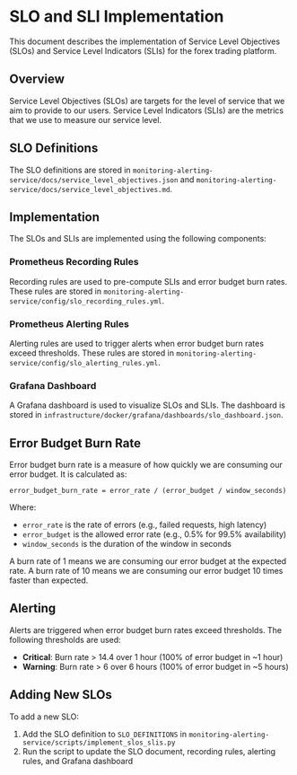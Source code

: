 # SLO and SLI Implementation

This document describes the implementation of Service Level Objectives (SLOs) and Service Level Indicators (SLIs) for the forex trading platform.

## Overview

Service Level Objectives (SLOs) are targets for the level of service that we aim to provide to our users. Service Level Indicators (SLIs) are the metrics that we use to measure our service level.

## SLO Definitions

The SLO definitions are stored in `monitoring-alerting-service/docs/service_level_objectives.json` and `monitoring-alerting-service/docs/service_level_objectives.md`.

## Implementation

The SLOs and SLIs are implemented using the following components:

### Prometheus Recording Rules

Recording rules are used to pre-compute SLIs and error budget burn rates. These rules are stored in `monitoring-alerting-service/config/slo_recording_rules.yml`.

### Prometheus Alerting Rules

Alerting rules are used to trigger alerts when error budget burn rates exceed thresholds. These rules are stored in `monitoring-alerting-service/config/slo_alerting_rules.yml`.

### Grafana Dashboard

A Grafana dashboard is used to visualize SLOs and SLIs. The dashboard is stored in `infrastructure/docker/grafana/dashboards/slo_dashboard.json`.

## Error Budget Burn Rate

Error budget burn rate is a measure of how quickly we are consuming our error budget. It is calculated as:

```
error_budget_burn_rate = error_rate / (error_budget / window_seconds)
```

Where:
- `error_rate` is the rate of errors (e.g., failed requests, high latency)
- `error_budget` is the allowed error rate (e.g., 0.5% for 99.5% availability)
- `window_seconds` is the duration of the window in seconds

A burn rate of 1 means we are consuming our error budget at the expected rate. A burn rate of 10 means we are consuming our error budget 10 times faster than expected.

## Alerting

Alerts are triggered when error budget burn rates exceed thresholds. The following thresholds are used:

- **Critical**: Burn rate > 14.4 over 1 hour (100% of error budget in ~1 hour)
- **Warning**: Burn rate > 6 over 6 hours (100% of error budget in ~5 hours)

## Adding New SLOs

To add a new SLO:

1. Add the SLO definition to `SLO_DEFINITIONS` in `monitoring-alerting-service/scripts/implement_slos_slis.py`
2. Run the script to update the SLO document, recording rules, alerting rules, and Grafana dashboard
